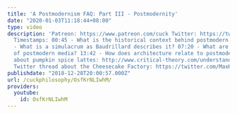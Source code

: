 ```yaml
---
title: 'A Postmodernism FAQ: Part III - Postmodernity'
date: "2020-01-03T11:18:44+08:00"
type: video
description: 'Patreon: https://www.patreon.com/cuck Twitter: https://twitter.com/PhilosophyCuck
  Timestamps: 00:45 - What is the historical context behind postmodern theory? 05:13
  - What is a simulacrum as Baudrillard describes it? 07:20 - What are some examples
  of postmodern media? 13:42 - How does architecture relate to postmodernism? Article
  about pumpkin spice lattes: http://www.critical-theory.com/understanding-jean-baudrillard-with-pumpkin-spice-lattes/
  Twitter thread about the Cheesecake Factory: https://twitter.com/MaxKriegerVG/status/931373170791198720/photo/1?ref_src=twsrc%5Etfw%7Ctwcamp%5Etweetembed%7Ctwterm%5E931373170791198720&ref_url=https%3A%2F%2Fwww.avclub.com%2Fajax%2Finset%2Fiframe%3Fid%3Dtwitter-931373170791198720%26autosize%3D1'
publishdate: "2018-12-28T20:00:57.000Z"
url: /cuckphilosophy/OsfKrNLIwhM/
providers:
  youtube:
    id: OsfKrNLIwhM
---
```

